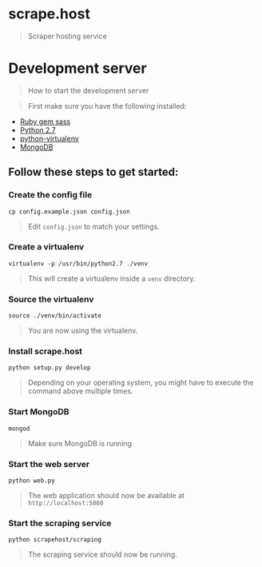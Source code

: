 # scrape.host
> Scraper hosting service

# Development server
> How to start the development server

> First make sure you have the following installed:

* [Ruby gem sass](http://sass-lang.com/install)
* [Python 2.7](https://www.python.org/download/releases/2.7/)
* [python-virtualenv](https://virtualenv.pypa.io/en/stable/installation/)
* [MongoDB](https://docs.mongodb.com/manual/installation/)

## Follow these steps to get started:

### Create the config file

    cp config.example.json config.json

> Edit `config.json` to match your settings.

### Create a virtualenv

    virtualenv -p /usr/bin/python2.7 ./venv

> This will create a virtualenv inside a `venv` directory.

### Source the virtualenv

    source ./venv/bin/activate

> You are now using the virtualenv.

### Install scrape.host

    python setup.py develop

> Depending on your operating system, you might have to execute the command
> above multiple times.

### Start MongoDB

    mongod

> Make sure MongoDB is running

### Start the web server

    python web.py

> The web application should now be available at `http://localhost:5000`

### Start the scraping service

    python scrapehost/scraping

> The scraping service should now be running.
